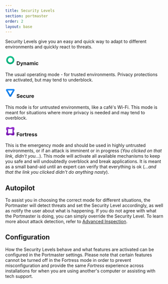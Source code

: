 ```yaml
---
title: Security Levels
section: portmaster
order: 2
layout: base
---
```


Security Levels give you an easy and quick way to adapt to different environments and quickly react to threats.

<h3>
  <img src="/assets/icons/level_dynamic.svg" style="height: 2rem; margin-top: -5px;">
  Dynamic
</h3>

The usual operating mode - for trusted environments. Privacy protections are activated, but may tend to underblock.

<h3>
  <img src="/assets/icons/level_secure.svg" style="height: 2rem; margin-top: -5px;">
  Secure
</h3>

This mode is for untrusted environments, like a café's Wi-Fi. This mode is meant for situations where more privacy is needed and may tend to overblock.

<h3>
  <img src="/assets/icons/level_fortress.svg" style="height: 2rem; margin-top: -5px;">
  Fortress
</h3>

This is the emergency mode and should be used in highly untrusted environments, or if an attack is imminent or in progress (_You clicked on that link, didn't you..._). This mode will activate all available mechanisms to keep you safe and will undoubtedly overblock and break applications. It is meant as a small band-aid until an expert can verify that everything is ok (_...and that the link you clicked didn't do anything nasty_).

## Autopilot

To assist you in choosing the correct mode for different situations, the Portmaster will detect threats and set the Security Level accordingly, as well as notify the user about what is happening. If you do not agree with what the Portmaster is doing, you can simply override the Security Level. To learn more about attack detection, refer to [Advanced Inspection](/docs/portmaster/advanced-inspection.html).

## Configuration

How the Security Levels behave and what features are activated can be configured in the Portmaster settings. Please note that certain features cannot be turned off in the Fortress mode in order to prevent misconfiguration and provide the same _Fortress_ experience across installations for when you are using another's computer or assisting with tech support.

